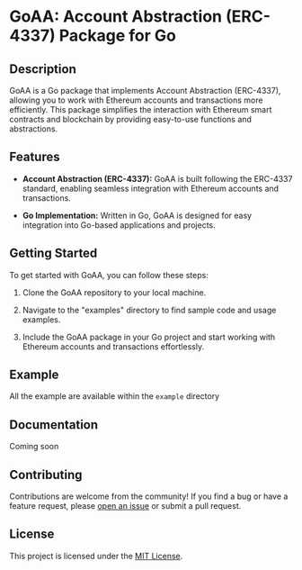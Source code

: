 # GoAA: Account Abstraction (ERC-4337) Package for Go

## Description

GoAA is a Go package that implements Account Abstraction (ERC-4337), allowing you to work with Ethereum accounts and transactions more efficiently. This package simplifies the interaction with Ethereum smart contracts and blockchain by providing easy-to-use functions and abstractions.

## Features

- **Account Abstraction (ERC-4337):** GoAA is built following the ERC-4337 standard, enabling seamless integration with Ethereum accounts and transactions.

- **Go Implementation:** Written in Go, GoAA is designed for easy integration into Go-based applications and projects.

## Getting Started

To get started with GoAA, you can follow these steps:

1. Clone the GoAA repository to your local machine.

2. Navigate to the "examples" directory to find sample code and usage examples.

3. Include the GoAA package in your Go project and start working with Ethereum accounts and transactions effortlessly.

## Example

All the example are available within the `example` directory

## Documentation

Coming soon

## Contributing

Contributions are welcome from the community! If you find a bug or have a feature request, please [open an issue](https://github.com/pavankpdev/goaa/issues/new/choose) or submit a pull request.

## License

This project is licensed under the [MIT License](LICENSE).

